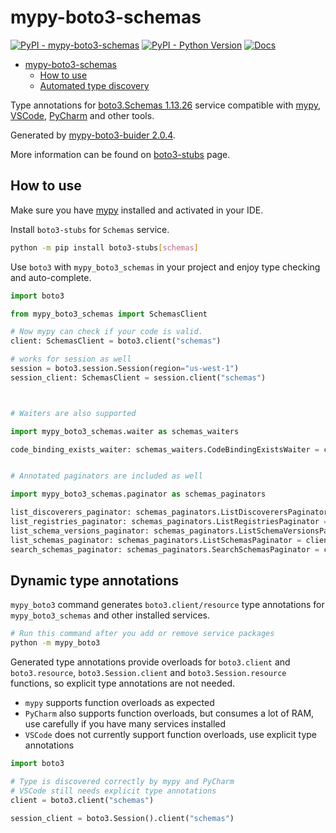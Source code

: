 # mypy-boto3-schemas

[![PyPI - mypy-boto3-schemas](https://img.shields.io/pypi/v/mypy-boto3-schemas.svg?color=blue)](https://pypi.org/project/mypy-boto3-schemas)
[![PyPI - Python Version](https://img.shields.io/pypi/pyversions/mypy-boto3-schemas.svg?color=blue)](https://pypi.org/project/mypy-boto3-schemas)
[![Docs](https://img.shields.io/readthedocs/mypy-boto3-builder.svg?color=blue)](https://mypy-boto3-builder.readthedocs.io/)

- [mypy-boto3-schemas](#mypy-boto3-schemas)
  - [How to use](#how-to-use)
  - [Automated type discovery](#automated-type-discovery)

Type annotations for
[boto3.Schemas 1.13.26](https://boto3.amazonaws.com/v1/documentation/api/1.13.26/reference/services/schemas.html#Schemas) service
compatible with [mypy](https://github.com/python/mypy), [VSCode](https://code.visualstudio.com/),
[PyCharm](https://www.jetbrains.com/pycharm/) and other tools.

Generated by [mypy-boto3-buider 2.0.4](https://github.com/vemel/mypy_boto3_builder).

More information can be found on [boto3-stubs](https://pypi.org/project/boto3-stubs/) page.

## How to use

Make sure you have [mypy](https://github.com/python/mypy) installed and activated in your IDE.

Install `boto3-stubs` for `Schemas` service.

```bash
python -m pip install boto3-stubs[schemas]
```

Use `boto3` with `mypy_boto3_schemas` in your project and enjoy type checking and auto-complete.

```python
import boto3

from mypy_boto3_schemas import SchemasClient

# Now mypy can check if your code is valid.
client: SchemasClient = boto3.client("schemas")

# works for session as well
session = boto3.session.Session(region="us-west-1")
session_client: SchemasClient = session.client("schemas")



# Waiters are also supported

import mypy_boto3_schemas.waiter as schemas_waiters

code_binding_exists_waiter: schemas_waiters.CodeBindingExistsWaiter = client.get_waiter("code_binding_exists")


# Annotated paginators are included as well

import mypy_boto3_schemas.paginator as schemas_paginators

list_discoverers_paginator: schemas_paginators.ListDiscoverersPaginator = client.get_paginator("list_discoverers")
list_registries_paginator: schemas_paginators.ListRegistriesPaginator = client.get_paginator("list_registries")
list_schema_versions_paginator: schemas_paginators.ListSchemaVersionsPaginator = client.get_paginator("list_schema_versions")
list_schemas_paginator: schemas_paginators.ListSchemasPaginator = client.get_paginator("list_schemas")
search_schemas_paginator: schemas_paginators.SearchSchemasPaginator = client.get_paginator("search_schemas")
```

## Dynamic type annotations

`mypy_boto3` command generates `boto3.client/resource` type annotations for
`mypy_boto3_schemas` and other installed services.

```bash
# Run this command after you add or remove service packages
python -m mypy_boto3
```

Generated type annotations provide overloads for `boto3.client` and `boto3.resource`,
`boto3.Session.client` and `boto3.Session.resource` functions,
so explicit type annotations are not needed.

- `mypy` supports function overloads as expected
- `PyCharm` also supports function overloads, but consumes a lot of RAM, use carefully if you have many services installed
- `VSCode` does not currently support function overloads, use explicit type annotations

```python
import boto3

# Type is discovered correctly by mypy and PyCharm
# VSCode still needs explicit type annotations
client = boto3.client("schemas")

session_client = boto3.Session().client("schemas")
```